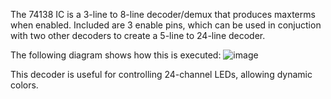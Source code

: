The 74138 IC is a 3-line to 8-line decoder/demux that produces maxterms when enabled. Included are 3 enable pins, which can be used in conjuction with two other decoders to create a 5-line to 24-line decoder.

The following diagram shows how this is executed:
![image](https://github.com/user-attachments/assets/36fc7779-ca16-4189-8008-8521bcc3e61e)

This decoder is useful for controlling 24-channel LEDs, allowing dynamic colors.

